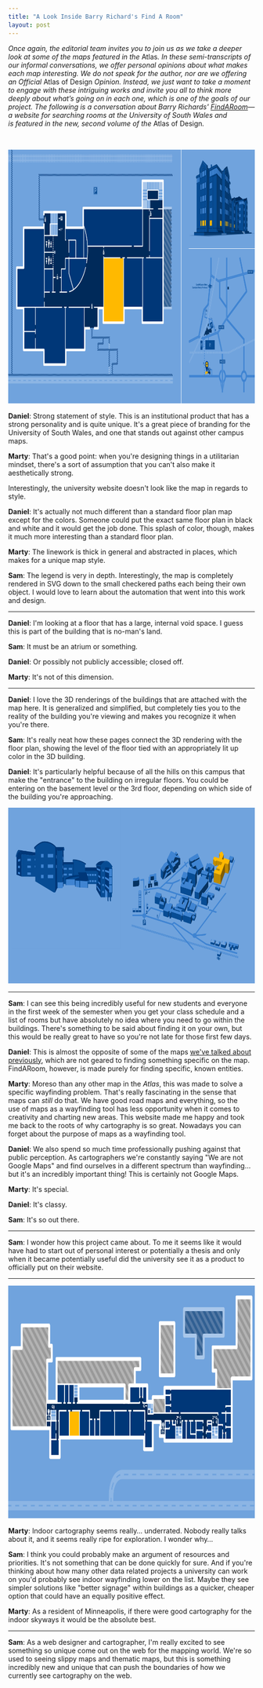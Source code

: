 ```yaml
---
title: "A Look Inside Barry Richard's Find A Room"
layout: post
---
```


<em>Once again, the editorial team invites you to join us as we take a deeper look at some of the maps featured in the </em>Atlas<em>. In these semi-transcripts of our informal conversations, we offer personal opinions about what makes each map interesting. We do not speak for the author, nor are we offering an Official </em>Atlas of Design<em> Opinion. Instead, we just want to take a moment to engage with these intriguing works and invite you all to think more deeply about what’s going on in each one, which is one of the goals of our project. The following is a conversation about Barry Richards' <a href="http://findaroom.southwales.ac.uk/">FindARoom</a>—a website for searching rooms at the University of South Wales and is featured in the new, second volume of the </em>Atlas of Design<em>.</em>

&nbsp;

<img class="aligncenter size-full wp-image-1438" src="/img/wp/2015/01/findaroom_01.png" alt="findaroom_01" width="1000" height="517" />

<strong>Daniel</strong>: Strong statement of style. This is an institutional product that has a strong personality and is quite unique. It's a great piece of branding for the University of South Wales, and one that stands out against other campus maps.

<strong>Marty</strong>: That's a good point: when you're designing things in a utilitarian mindset, there's a sort of assumption that you can't also make it aesthetically strong.

Interestingly, the university website doesn't look like the map in regards to style.

<strong>Daniel</strong>: It's actually not much different than a standard floor plan map except for the colors. Someone could put the exact same floor plan in black and white and it would get the job done. This splash of color, though, makes it much more interesting than a standard floor plan.

<strong>Marty</strong>: The linework is thick in general and abstracted in places, which makes for a unique map style.

<strong>Sam</strong>: The legend is very in depth. Interestingly, the map is completely rendered in SVG down to the small checkered paths each being their own object. I would love to learn about the automation that went into this work and design.

<hr />

<strong>Daniel</strong>: I'm looking at a floor that has a large, internal void space. I guess this is part of the building that is no-man's land.

<strong>Sam</strong>: It must be an atrium or something.

<strong>Daniel</strong>: Or possibly not publicly accessible; closed off.

<strong>Marty</strong>: It's not of this dimension.

<hr />

<strong>Daniel</strong>: I love the 3D renderings of the buildings that are attached with the map here. It is generalized and simplified, but completely ties you to the reality of the building you're viewing and makes you recognize it when you're there.

<strong>Sam</strong>: It's really neat how these pages connect the 3D rendering with the floor plan, showing the level of the floor tied with an appropriately lit up color in the 3D building.

<strong>Daniel</strong>: It's particularly helpful because of all the hills on this campus that make the "entrance" to the building on irregular floors. You could be entering on the basement level or the 3rd floor, depending on which side of the building you're approaching.

<img class="aligncenter size-full wp-image-1439" src="/img/wp/2015/01/findaroom_02.png" alt="findaroom_02" width="1000" height="358" />

<hr />

<strong>Sam</strong>: I can see this being incredibly useful for new students and everyone in the first week of the semester when you get your class schedule and a list of rooms but have absolutely no idea where you need to go within the buildings. There's something to be said about finding it on your own, but this would be really great to have so you're not late for those first few days.

<strong>Daniel</strong>: This is almost the opposite of some of the maps <a title="A Look Inside — Jake Coolidge’s Columbia River Watershed" href="http://atlasofdesign.org/2014/12/03/look-inside-coolidge/">we've talked about previously</a>, which are not geared to finding something specific on the map. FindARoom, however, is made purely for finding specific, known entities.

<strong>Marty</strong>: Moreso than any other map in the <em>Atlas</em>, this was made to solve a specific wayfinding problem. That's really fascinating in the sense that maps can <em>still</em> do that. We have good road maps and everything, so the use of maps as a wayfinding tool has less opportunity when it comes to creativity and charting new areas. This website made me happy and took me back to the roots of why cartography is so great. Nowadays you can forget about the purpose of maps as a wayfinding tool.

<strong>Daniel</strong>: We also spend so much time professionally pushing against that public perception. As cartographers we're constantly saying "We are not Google Maps" and find ourselves in a different spectrum than wayfinding… but it's an incredibly important thing! This is certainly not Google Maps.

<strong>Marty</strong>: It's special.

<strong>Daniel</strong>: It's classy.

<strong>Sam</strong>: It's so out there.

<hr />

<strong>Sam</strong>: I wonder how this project came about. To me it seems like it would have had to start out of personal interest or potentially a thesis and only when it became potentially useful did the university see it as a product to officially put on their website.

<hr />

<img class="aligncenter size-full wp-image-1440" src="/img/wp/2015/01/findaroom_03.png" alt="findaroom_03" width="1000" height="474" />

<strong>Marty</strong>: Indoor cartography seems really… underrated. Nobody really talks about it, and it seems really ripe for exploration. I wonder why…

<strong>Sam</strong>: I think you could probably make an argument of resources and priorities. It's not something that can be done quickly for sure. And if you're thinking about how many other data related projects a university can work on you'd probably see indoor wayfinding lower on the list. Maybe they see simpler solutions like "better signage" within buildings as a quicker, cheaper option that could have an equally positive effect.

<strong>Marty</strong>: As a resident of Minneapolis, if there were good cartography for the indoor skyways it would be the absolute best.

<hr />

<strong>Sam</strong>: As a web designer and cartographer, I'm really excited to see something so unique come out on the web for the mapping world. We're so used to seeing slippy maps and thematic maps, but this is something incredibly new and unique that can push the boundaries of how we currently see cartography on the web.
